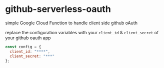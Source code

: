 # github-serverless-oauth
simple Google Cloud Function to handle client side github oAuth

replace the configuration variables with your `client_id` & `client_secret` of your github oauth app

```js
const config = {
  client_id: "****",
  client_secret: "***"
};
```
